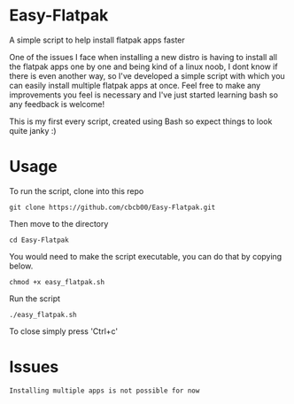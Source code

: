 # Easy-Flatpak
A simple script to help install flatpak apps faster

One of the issues I face when installing a new distro is having to install all the flatpak apps one by one and being kind of a linux noob, I dont know if there is even another way, so I've developed a simple script with which you can easily install multiple flatpak apps at once. Feel free to make any improvements you feel is necessary and I've just started learning bash so any feedback is welcome!

This is my first every script, created using Bash so expect things to look quite janky :)

# Usage

To run the script, clone into this repo
```
git clone https://github.com/cbcb00/Easy-Flatpak.git
```
Then move to the directory
```
cd Easy-Flatpak
```
You would need to make the script executable, you can do that by copying below.
```
chmod +x easy_flatpak.sh
```
Run the script
```
./easy_flatpak.sh
```
To close simply press 'Ctrl+c'

# Issues
```
Installing multiple apps is not possible for now
```
